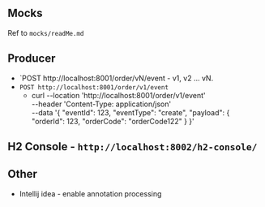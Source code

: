 ## Mocks
Ref to `mocks/readMe.md`

## Producer
- `POST http://localhost:8001/order/vN/event - v1, v2 ... vN.
- `POST http://localhost:8001/order/v1/event`
  - curl --location 'http://localhost:8001/order/v1/event' \
    --header 'Content-Type: application/json' \
    --data '{
    "eventId": 123,
    "eventType": "create",
    "payload": {
    "orderId": 123,
    "orderCode": "orderCode122"
    }
    }'

## H2 Console - `http://localhost:8002/h2-console/`

## Other
 - Intellij idea - enable annotation processing

